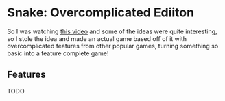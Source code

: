 # Snake: Overcomplicated Ediiton
So I was watching [this video](https://www.youtube.com/watch?v=YnN6eBamwj4) and some of the ideas were quite interesting, so I stole the idea and made an actual game based off of it with overcomplicated features from other popular games, turning something so basic into a feature complete game!

## Features
TODO